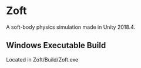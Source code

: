 # Zoft
A soft-body physics simulation made in Unity 2018.4.

## Windows Executable Build
Located in Zoft/Build/Zoft.exe